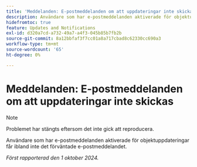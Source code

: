 ```yaml
---
title: 'Meddelanden: E-postmeddelanden om att uppdateringar inte skickas'
description: Användare som har e-postmeddelanden aktiverade för objektuppdateringar får ibland inte det förväntade e-postmeddelandet.
hidefromtoc: true
feature: Updates and Notifications
exl-id: d320a7cd-a732-49a7-a4f3-045b85b7fb2b
source-git-commit: 8a12bbfaf3f7cc01a8a717cbad8c62330cc690a3
workflow-type: tm+mt
source-wordcount: '65'
ht-degree: 0%

---
```


# Meddelanden: E-postmeddelanden om att uppdateringar inte skickas

>[!NOTE]
>
>Problemet har stängts eftersom det inte gick att reproducera.

Användare som har e-postmeddelanden aktiverade för objektuppdateringar får ibland inte det förväntade e-postmeddelandet.

_Först rapporterad den 1 oktober 2024._
